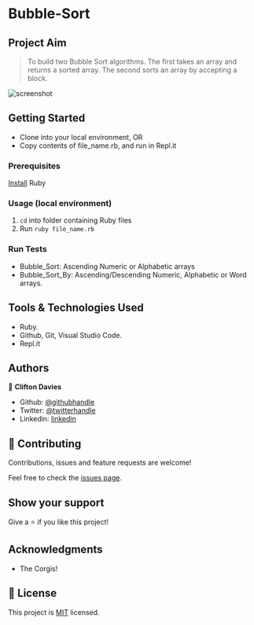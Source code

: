 # Bubble-Sort

## Project Aim

> To build two Bubble Sort algorithms. The first takes an array and returns a sorted array. The second sorts an array by accepting a block.

![screenshot](https://upload.wikimedia.org/wikipedia/commons/c/c8/Bubble-sort-example-300px.gif)

## Getting Started

- Clone into your local environment, OR
- Copy contents of file_name.rb, and run in Repl.it

### Prerequisites

[Install](https://www.ruby-lang.org/en/documentation/installation/) Ruby

### Usage (local environment)

1. `cd` into folder containing Ruby files
2. Run `ruby file_name.rb`

### Run Tests

- Bubble_Sort: Ascending Numeric or Alphabetic arrays
- Bubble_Sort_By: Ascending/Descending Numeric, Alphabetic or Word arrays.

## Tools & Technologies Used

- Ruby.
- Github, Git, Visual Studio Code.
- Repl.it

## Authors

👤 **Clifton Davies**

- Github: [@githubhandle](https://github.com/cliftondavies)
- Twitter: [@twitterhandle](https://twitter.com/cliftonaedavies)
- Linkedin: [linkedin](https://www.linkedin.com/in/clifton-davies-mbcs/)

## 🤝 Contributing

Contributions, issues and feature requests are welcome!

Feel free to check the [issues page](https://github.com/cliftondavies/Bubble-Sort/issues).

## Show your support

Give a ⭐️ if you like this project!

## Acknowledgments

- The Corgis!

## 📝 License

This project is [MIT](https://opensource.org/licenses/MIT) licensed.